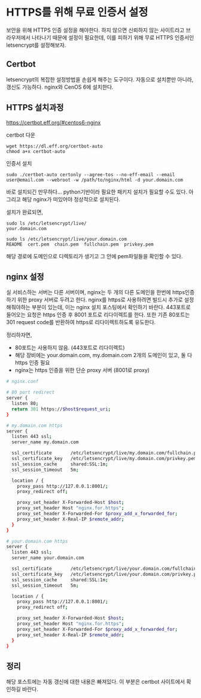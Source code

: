# HTTPS를 위해 무료 인증서 설정

보안을 위해 HTTPS 인증 설정을 해야한다. 하지 않으면 신뢰하지 않는 사이트라고 브라우저에서 나타나기 때문에 설정이 필요한데, 이를 피하기 위해 무료 HTTPS 인증서인 letsencrypt를 설정해보자.

## Certbot

letsencrypt의 복잡한 설정방법을 손쉽게 해주는 도구이다. 자동으로 설치뿐만 아니라, 갱신도 가능하다. nginx와 CenOS 6에 설치한다.

## HTTPS 설치과정

https://certbot.eff.org/#centos6-nginx

certbot 다운
```
wget https://dl.eff.org/certbot-auto
chmod a+x certbot-auto
```

인증서 설치
```
sudo ./certbot-auto certonly --agree-tos --no-eff-email --email user@email.com --webroot -w /path/to/nginx/html -d your.domain.com
```

바로 설치되긴 만무하다... python기반이라 필요한 패키지 설치가 필요할 수도 있다. 아 그리고 해당 nginx가 떠있어야 정상적으로 설치된다.

설치가 완료되면,
```
sudo ls /etc/letsencrypt/live/
your.domain.com

sudo ls /etc/letsencrypt/live/your.domain.com
README  cert.pem  chain.pem  fullchain.pem  privkey.pem
```
해당 경로에 도메인으로 디렉토리가 생기고 그 안에 pem파일들을 확인할 수 있다.

## nginx 설정

실 서비스하는 서버는 다른 서버이며, nginx는 두 개의 다른 도메인을 한번에 https인증하기 위한 proxy 서버로 두려고 한다.
nginx를 https로 사용하려면 빌드시 추가로 설정해줘야하는 부분이 있는데, 이는 nginx 설치 포스팅에서 확인하기 바란다.
443포트로 들어오는 요청은 https 인증 후 8001 포트로 리다이렉트를 한다.
또한 기존 80포트는 301 request code를 반환하여 https로 리다이렉트하도록 유도한다.

정리하자면,
* 80포트는 사용하지 않음. (443포트로 리다이렉트)
* 해당 장비에는 your.domain.com, my.domain.com 2개의 도메인이 있고, 둘 다 https 인증 필요
* nginx는 https 인증을 위한 단순 proxy 서버 (8001로 proxy)
```sh
# nginx.conf

# 80 port redirect
server {
  listen 80;
  return 301 https://$host$request_uri;
}

# my.domain.com https
server {
  listen 443 ssl;
  server_name my.domain.com

  ssl_certificate       /etc/letsencrypt/live/my.domain.com/fullchain.pem;
  ssl_certificate_key   /etc/letsencrypt/live/my.domain.com/privkey.pem;
  ssl_session_cache     shared:SSL:1m;
  ssl_session_timeout   5m;

  location / {
    proxy_pass http://127.0.0.1:8001/;
    proxy_redirect off;

    proxy_set_header X-Forwarded-Host $host;
    proxy_set_header Host "nginx.for.https";
    proxy_set_header X-Forwarded-For $proxy_add_x_forwarded_for;
    proxy_set_header X-Real-IP $remote_addr;
  }  
}

# your.domain.com https
server {
  listen 443 ssl;
  server_name your.domain.com

  ssl_certificate       /etc/letsencrypt/live/your.domain.com/fullchain.pem;
  ssl_certificate_key   /etc/letsencrypt/live/your.domain.com/privkey.pem;
  ssl_session_cache     shared:SSL:1m;
  ssl_session_timeout   5m;

  location / {
    proxy_pass http://127.0.0.1:8001/;
    proxy_redirect off;

    proxy_set_header X-Forwarded-Host $host;
    proxy_set_header Host "nginx.for.https";
    proxy_set_header X-Forwarded-For $proxy_add_x_forwarded_for;
    proxy_set_header X-Real-IP $remote_addr;
  }  
}
```

## 정리

해당 포스트에는 자동 갱신에 대한 내용은 빠져있다. 이 부분은 certbot 사이트에서 확인하길 바란다.

